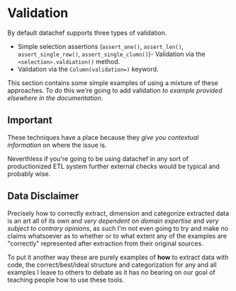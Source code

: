 # Validation

By default datachef supports three types of validation.

- Simple selection assertions (`assert_one()`, `assert_len()`, `assert_single_row()`, `assert_single_clumn()`)- Validation via the `<selection>.valdiation()` method.
- Validation via the `Column(validation=)` keyword.

This section contains some simple examples of using a mixture of these approaches. To do this we're going to add validation _to example provided elsewhere in the documentation_.

## Important

These techniques have a place because they _give you contextual information_ on where the issue is.

Neverthless if you're going to be using datachef in any sort of productionized ETL system further external checks would be typical and probably wise.

## Data Disclaimer

Precisely how to correctly extract, dimension and categorize extracted data is an art all of its own and _very dependent on domain expertise_ and _very subject to contrary opinions_, as such I'm not even going to try and make no claims whatsoever as to whether or to what extent any of the examples are "correctly" represented after extraction from their original sources.

To put it another way these are purely examples of **how** to extract data with code, the correct/best/ideal structure and categorization for any and all examples I leave to others to debate as it has no bearing on our goal of teaching people how to use these tools.